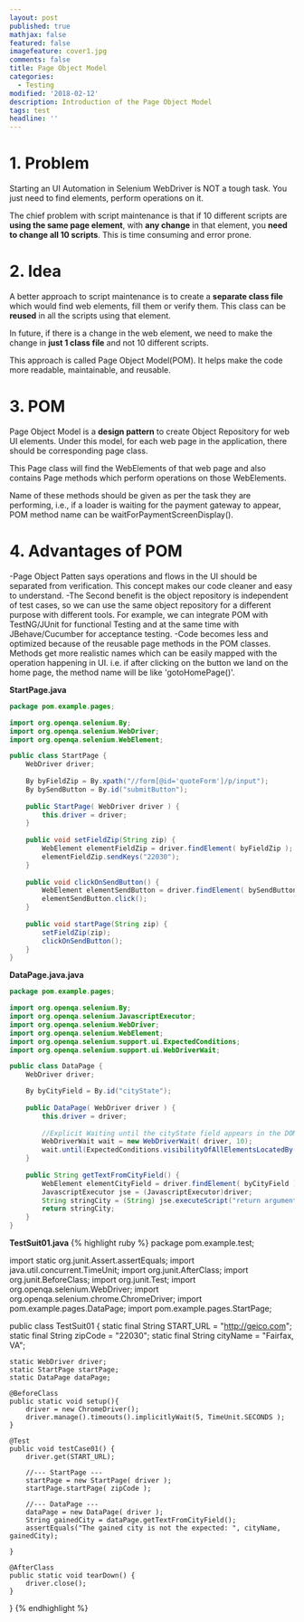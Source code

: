 ```yaml
---
layout: post
published: true
mathjax: false
featured: false
imagefeature: cover1.jpg
comments: false
title: Page Object Model
categories:
  - Testing
modified: '2018-02-12'
description: Introduction of the Page Object Model
tags: test
headline: ''
---
```

# 1. Problem

Starting an UI Automation in Selenium WebDriver is NOT a tough task. You just need to find elements, perform operations on it.

The chief problem with script maintenance is that if 10 different scripts are **using the same page element**, with **any change** in that element, you **need to change all 10 scripts**. This is time consuming and error prone.

# 2. Idea

A better approach to script maintenance is to create a **separate class file** which would find web elements, fill them or verify them. This class can be **reused** in all the scripts using that element. 

In future, if there is a change in the web element, we need to make the change in **just 1 class file** and not 10 different scripts.

This approach is called Page Object Model(POM). It helps make the code more readable, maintainable, and reusable.

# 3. POM

Page Object Model is a **design pattern** to create Object Repository for web UI elements. 
Under this model, for each web page in the application, there should be corresponding page class.

This Page class will find the WebElements of that web page and also contains Page methods which perform operations on those WebElements. 

Name of these methods should be given as per the task they are performing, i.e., if a loader is waiting for the payment gateway to appear, POM method name can be waitForPaymentScreenDisplay().

# 4. Advantages of POM

-Page Object Patten says operations and flows in the UI should be separated from verification. This concept makes our code cleaner and easy to understand.
-The Second benefit is the object repository is independent of test cases, so we can use the same object repository for a different purpose with different tools. For example, we can integrate POM with TestNG/JUnit for functional Testing and at the same time with JBehave/Cucumber for acceptance testing.
-Code becomes less and optimized because of the reusable page methods in the POM classes. 
Methods get more realistic names which can be easily mapped with the operation happening in UI. i.e. if after clicking on the button we land on the home page, the method name will be like 'gotoHomePage()'.

**StartPage.java**
```java
package pom.example.pages;

import org.openqa.selenium.By;
import org.openqa.selenium.WebDriver;
import org.openqa.selenium.WebElement;

public class StartPage {
	WebDriver driver;
	
	By byFieldZip = By.xpath("//form[@id='quoteForm']/p/input");
	By bySendButton = By.id("submitButton");
	
	public StartPage( WebDriver driver ) {
		this.driver = driver;
	}
	
	public void setFieldZip(String zip) {		
		WebElement elementFieldZip = driver.findElement( byFieldZip );
		elementFieldZip.sendKeys("22030");
	}
	
	public void clickOnSendButton() {		
		WebElement elementSendButton = driver.findElement( bySendButton );
		elementSendButton.click();
	}
	
	public void startPage(String zip) {
		setFieldZip(zip);
		clickOnSendButton();
	}
}
```

**DataPage.java.java**
```java
package pom.example.pages;

import org.openqa.selenium.By;
import org.openqa.selenium.JavascriptExecutor;
import org.openqa.selenium.WebDriver;
import org.openqa.selenium.WebElement;
import org.openqa.selenium.support.ui.ExpectedConditions;
import org.openqa.selenium.support.ui.WebDriverWait;

public class DataPage {
	WebDriver driver;

	By byCityField = By.id("cityState");
	
	public DataPage( WebDriver driver ) {
		this.driver = driver;
		
		//Explicit Waiting until the cityState field appears in the DOM
		WebDriverWait wait = new WebDriverWait( driver, 10);				
		wait.until(ExpectedConditions.visibilityOfAllElementsLocatedBy(byCityField ));
	}
	
	public String getTextFromCityField() {
		WebElement elementCityField = driver.findElement( byCityField );
		JavascriptExecutor jse = (JavascriptExecutor)driver;
		String stringCity = (String) jse.executeScript("return arguments[0].value", elementCityField);
		return stringCity;		
	}	
}
```

**TestSuit01.java**
{% highlight ruby %}
package pom.example.test;

import static org.junit.Assert.assertEquals;
import java.util.concurrent.TimeUnit;
import org.junit.AfterClass;
import org.junit.BeforeClass;
import org.junit.Test;
import org.openqa.selenium.WebDriver;
import org.openqa.selenium.chrome.ChromeDriver;
import pom.example.pages.DataPage;
import pom.example.pages.StartPage;

public class TestSuit01 {
	static final String START_URL = "http://geico.com";
	static final String zipCode = "22030";
	static final String cityName = "Fairfax, VA";
	
	static WebDriver driver;
	static StartPage startPage;
	static DataPage dataPage;
	
	@BeforeClass
	public static void setup(){
		driver = new ChromeDriver();		
		driver.manage().timeouts().implicitlyWait(5, TimeUnit.SECONDS );
	}
	
	@Test
	public void testCase01() {
		driver.get(START_URL);
		
		//--- StartPage ---
		startPage = new StartPage( driver );
		startPage.startPage( zipCode );
		
		//--- DataPage ---
		dataPage = new DataPage( driver );
		String gainedCity = dataPage.getTextFromCityField();
		assertEquals("The gained city is not the expected: ", cityName, gainedCity);
		
	}	
	
	@AfterClass
	public static void tearDown() {
		driver.close();
	}
}
{% endhighlight %}

